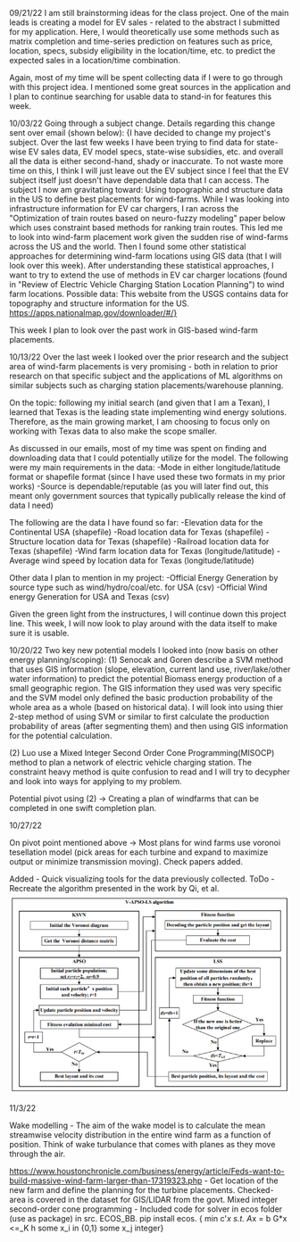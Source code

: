 09/21/22 
I am still brainstorming ideas for the class project. One of the main leads is creating a model for EV sales - related to the abstract I submitted for my application. Here, I would theoretically use some methods such as matrix completion and time-series prediction on features such as price, location, specs, subsidy eligibility in the location/time, etc. to predict the expected sales in a location/time combination. 

Again, most of my time will be spent collecting data if I were to go through with this project idea. I mentioned some great sources in the application and I plan to continue searching for usable data to stand-in for features this week.


10/03/22
Going through a subject change. Details regarding this change sent over email (shown below):
{I have decided to change my project's subject. Over the last few weeks I have been trying to find data for state-wise EV sales data, EV model specs, state-wise subsidies, etc. and overall all the data is either second-hand, shady or inaccurate. To not waste more time on this, I think I will just leave out the EV subject since I feel that the EV subject itself just doesn't have dependable data that I can access.
The subject I now am gravitating toward:
Using topographic and structure data in the US to define best placements for wind-farms.
While I was looking into infrastructure information for EV car chargers, I ran across the "Optimization of train routes based on neuro-fuzzy modeling" paper below which uses constraint based methods for ranking train routes. This led me to look into wind-farm placement work given the sudden rise of wind-farms across the US and the world. Then I found some other statistical approaches for determining wind-farm locations using GIS data (that I will look over this week). After understanding these statistical approaches, I want to try to extend the use of methods in EV car charger locations (found in "Review of Electric Vehicle Charging Station Location Planning") to wind farm locations.
Possible data:
This website from the USGS contains data for topography and structure information for the US. https://apps.nationalmap.gov/downloader/#/}

This week I plan to look over the past work in GIS-based wind-farm placements.


10/13/22
Over the last week I looked over the prior research and the subject area of wind-farm placements is very promising - both in relation to prior research on that specific subject and the applications of ML algorithms on similar subjects such as charging station placements/warehouse planning. 

On the topic: following my initial search (and given that I am a Texan), I learned that Texas is the leading state implementing wind energy solutions. Therefore, as the main growing market, I am choosing to focus only on working with Texas data to also make the scope smaller.

As discussed in our emails, most of my time was spent on finding and downloading data that I could potentially utilize for the model. The following were my main requirements in the data:
	-Mode in either longitude/latitude format or shapefile format (since I have used these two formats in my prior works)
	-Source is dependable/reputable (as you will later find out, this meant only government sources that typically publically release the kind of data I need)

The following are the data I have found so far:
	-Elevation data for the Continental USA (shapefile)
	-Road location data for Texas (shapefile)
	-Structure location data for Texas (shapefile)
	-Railroad location data for Texas (shapefile)
	-Wind farm location data for Texas (longitude/latitude)
	-Average wind speed by location data for Texas (longitude/latitude)

Other data I plan to mention in my project:
	-Official Energy Generation by source type such as wind/hydro/coal/etc. for USA (csv)
	-Official Wind energy Generation for USA and Texas (csv)

Given the green light from the instructures, I will continue down this project line. This week, I will now look to play around with the data itself to make sure it is usable.

10/20/22
Two key new potential models I looked into (now basis on other energy planning/scoping):
(1) Senocak and Goren describe a SVM method that uses GIS information (slope, elevation, current land use, river/lake/other water information) to 
predict the potential Biomass energy production of a small geographic region. The GIS information they used was very specific and the SVM model only
defined the basic production probability of the whole area as a whole (based on historical data). I will look into using thier 2-step method of using
SVM or similar to first calculate the production probability of areas (after segmenting them) and then using GIS information for the potential calculation.

(2) Luo use a Mixed Integer Second Order Cone Programming(MISOCP) method to plan a network of electric vehicle charging station. The constraint heavy method 
is quite confusion to read and I will try to decypher and look into ways for applying to my problem. 

Potential pivot using (2) -> Creating a plan of windfarms that can be completed in one swift completion plan.


10/27/22

On pivot point mentioned above -> Most plans for wind farms use voronoi tesellation model (pick areas for each turbine and expand to maximize output or minimize transmission moving). Check papers added.

Added - Quick visualizing tools for the data previously collected.
ToDo - Recreate the algorithm presented in the work by Qi, et al.
![pic](https://github.com/sjp2232/ML-Climate-Project-Template-Fall2022/blob/main/etc/other/apso.png?raw=true)


11/3/22

Wake modelling - The aim of the wake model is to calculate the mean streamwise velocity distribution in the entire wind farm as a function of position. Think of wake turbulance that comes with planes as they move through the air. 

https://www.houstonchronicle.com/business/energy/article/Feds-want-to-build-massive-wind-farm-larger-than-17319323.php - Get location of the new farm and define the planning for the turbine placements. Checked-  area is covered in the dataset for GIS/LIDAR from the govt.
Mixed integer second-order cone programming - Included code for solver in ecos folder (use as package) in src. ECOS_BB. pip install ecos. 
	{
	min  c'*x
	s.t. A*x = b
     G*x <=_K h
     some x_i in {0,1}
     some x_j integer}